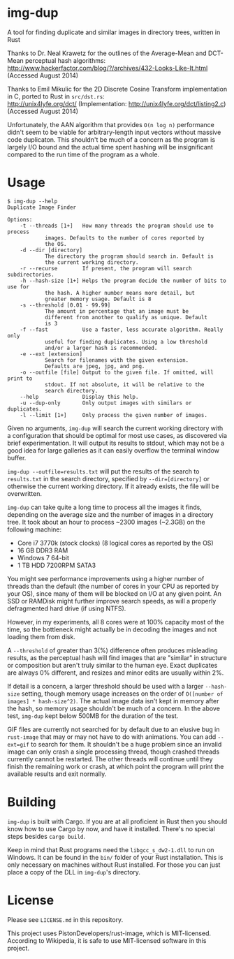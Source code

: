 img-dup
=======

A tool for finding duplicate and similar images in directory trees, written in Rust

Thanks to Dr. Neal Krawetz for the outlines of the Average-Mean and DCT-Mean perceptual hash algorithms:  
http://www.hackerfactor.com/blog/?/archives/432-Looks-Like-It.html (Accessed August 2014)

Thanks to Emil Mikulic for the 2D Discrete Cosine Transform implementation in C, ported to Rust in `src/dst.rs`:  
http://unix4lyfe.org/dct/ (Implementation: http://unix4lyfe.org/dct/listing2.c) (Accessed August 2014)

Unfortunately, the AAN algorithm that provides `O(n log n)` performance didn't seem to be viable for arbitrary-length input vectors without massive code duplicaton. This shouldn't be much of a concern as the program is largely I/O bound and the actual time spent hashing will be insignificant compared to the run time of the program as a whole.

Usage
=====

	$ img-dup --help
	Duplicate Image Finder

	Options:
	    -t --threads [1+]   How many threads the program should use to process
				images. Defaults to the number of cores reported by
				the OS.
	    -d --dir [directory]
				The directory the program should search in. Default is
				the current working directory.
	    -r --recurse        If present, the program will search subdirectories.
	    -h --hash-size [1+] Helps the program decide the number of bits to use for
				the hash. A higher number means more detail, but
				greater memory usage. Default is 8
	    -s --threshold [0.01 - 99.99]
				The amount in percentage that an image must be
				different from another to qualify as unique. Default
				is 3
	    -f --fast           Use a faster, less accurate algorithm. Really only
				useful for finding duplicates. Using a low threshold
				and/or a larger hash is recommended.
	    -e --ext [extension]
				Search for filenames with the given extension.
				Defaults are jpeg, jpg, and png.
	    -o --outfile [file] Output to the given file. If omitted, will print to
				stdout. If not absolute, it will be relative to the
				search directory.
	    --help              Display this help.
	    -u --dup-only       Only output images with similars or duplicates.
	    -l --limit [1+]     Only process the given number of images.

Given no arguments, `img-dup` will search the current working directory with a configuration that should be optimal
for most use cases, as discovered via brief experimentation. It will output its results to stdout, which may not be a good idea for large galleries as it can easily overflow the terminal window buffer.

`img-dup --outfile=results.txt` will put the results of the search to `results.txt` in the search directory, specified by `--dir=[directory]` or otherwise the current working directory. If it already exists, the file will be overwritten.

`img-dup` can take quite a long time to process all the images it finds, depending on the average size and the number of images in a directory tree. It took about an hour to process ~2300 images (~2.3GB) on the following machine:

* Core i7 3770k (stock clocks) (8 logical cores as reported by the OS)
* 16 GB DDR3 RAM
* Windows 7 64-bit
* 1 TB HDD 7200RPM SATA3

You might see performance improvements using a higher number of threads than the default (the number of cores in your CPU as reported by your OS), since many of them will be blocked on I/O at any given point. An SSD or RAMDisk might further improve search speeds, as will a properly defragmented hard drive (if using NTFS).

However, in my experiments, all 8 cores were at 100% capacity most of the time, so the bottleneck might actually be in decoding the images and not loading them from disk.

A `--threshold` of greater than 3(%) difference often produces misleading results, as the perceptual hash will find images that are "similar" in structure or composition but aren't truly similar to the human eye. Exact duplicates are always 0% different, and resizes and minor edits are usually within 2%.

If detail is a concern, a larger threshold should be used with a larger `--hash-size` setting, though memory usage increases on the order of `O([number of images] * hash-size^2)`. The actual image data isn't kept in memory after the hash, so memory usage shouldn't be much of a concern. In the above test, `img-dup` kept below 500MB for the duration of the test.

GIF files are currently not searched for by default due to an elusive bug in `rust-image` that may or may not have to do with animations. You can add `--ext=gif` to search for them. It shouldn't be a huge problem since an invalid image can only crash a single processing thread, though crashed threads currently cannot be restarted. The other threads will continue until they finish the remaining work or crash, at which point the program will print the available results and exit normally.

Building
========

`img-dup` is built with Cargo. If you are at all proficient in Rust then you should know how to use Cargo by now, and have it installed. There's no special steps besides `cargo build`.

Keep in mind that Rust programs need the `libgcc_s_dw2-1.dll` to run on Windows.
It can be found in the `bin/` folder of your Rust installation.
This is only necessary on machines without Rust installed. For those you can just place a copy of the DLL
in `img-dup`'s directory.

License
=======

Please see `LICENSE.md` in this repository.

This project uses PistonDevelopers/rust-image, which is MIT-licensed. According to Wikipedia, it is safe to use MIT-licensed software in this project.
